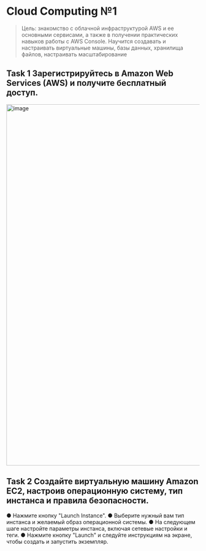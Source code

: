 # Cloud Computing №1
> Цель: знакомство с облачной инфраструктурой AWS и ее основными
сервисами, а также в получении практических навыков работы с AWS
Console. Научится создавать и настраивать виртуальные машины, базы
данных, хранилища файлов, настраивать масштабирование

## Task 1 Зарегистрируйтесь в Amazon Web Services (AWS) и получите бесплатный доступ.
<img width="1916" height="943" alt="image" src="https://github.com/user-attachments/assets/32438b72-b56b-46a0-b1d4-d974417b69a0" />

## Task 2 Создайте виртуальную машину Amazon EC2, настроив операционную систему, тип инстанса и правила безопасности.
● Нажмите кнопку "Launch Instance".
● Выберите нужный вам тип инстанса и желаемый образ
операционной системы.
● На следующем шаге настройте параметры инстанса, включая
сетевые настройки и теги.
● Нажмите кнопку "Launch" и следуйте инструкциям на экране,
чтобы создать и запустить экземпляр.

